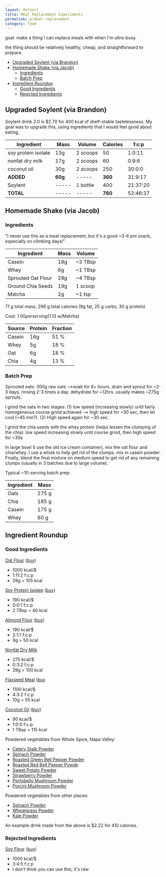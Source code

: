 ```yaml
---
layout: default
title: Meal Replacement Experiments
permalink: p/meal-replacement
category: food
---
```


goal: make a thing I can replace meals with when I'm ultra-busy.

the thing should be relatively healthy, cheap, and straightforward to
prepare.

<!-- TOC depthFrom:2 depthTo:6 withLinks:1 updateOnSave:1 orderedList:0 -->

- [Upgraded Soylent (via Brandon)](#upgraded-soylent-via-brandon)
- [Homemade Shake (via Jacob)](#homemade-shake-via-jacob)
	- [Ingredients](#ingredients)
	- [Batch Prep](#batch-prep)
- [Ingredient Roundup](#ingredient-roundup)
	- [Good Ingredients](#good-ingredients)
	- [Rejected Ingredients](#rejected-ingredients)

<!-- /TOC -->

## Upgraded Soylent (via Brandon)

Soylent drink 2.0 is $2.70 for 400 kcal of shelf-stable tastelessness.  My goal was to upgrade this, using ingredients that I would feel good about eating,

| Ingredient | Mass | Volume | Calories | f:c:p |
|------------|------|--------|----------|-------|
| soy protein isolate | 13g | 2 scoops | 50 | 1:0:11 |
| nonfat dry milk | 17g | 2 scoops | 60 | 0:9:6 |
| coconut oil | 30g | 2 scoops | 250 | 30:0:0 |
| **ADDED** | **60g** | ----- | **360** | 31:9:17 |
| Soylent   | -----   | 1 bottle | 400  | 21:37:20 |
| **TOTAL** | -----   | ----- | **760** | 52:46:37 |

## Homemade Shake (via Jacob)

### Ingredients

"I never use this as a meal replacement, but it's a good ~3-4 pm snack, especially on climbing days!"

| Ingredient | Mass | Volume |
|------------|------|--------|
| Casein     | 18g  | ~3 TBsp|
| Whey       | 6g   | ~1 TBsp|
| Sprouted Oat Flour | 28g | ~4 TBsp |
| Ground Chia Seeds | 19g | 1 scoop |
| Matcha | 2g | ~1 tsp |

71 g total mass, 298 g total calories (9g fat, 25 g carbs, 30 g protein)

Cost: $1.00 per serving ($1.13 w/Matcha)

| Source | Protein | Fraction |
|--------|---------|----------|
| Casein | 16g     | 51 %     |
| Whey   | 5g      | 18 %     |
| Oat    | 6g      | 18 %     |
| Chia   | 4g      | 13 %     |


### Batch Prep

Sprouted oats: 300g raw oats -->soak for 6+ hours, drain and sprout for ~2-3 days, rinsing 2-3 times a day. dehydrate for ~12hrs. usually makes ~275g sprouts.

I grind the oats in two stages: (1) low speed (increasing slowly) until fairly homogeneous course grind achieved --> high speed for ~30 sec, then let cool (~45 min?). (2) High speed again for ~30 sec.

I grind the chia seeds with the whey protein (helps lessen the clumping of the chia): low speed increasing slowly until course grind, then high speed for ~30s

In large bowl (I use the old ice cream container), mix the oat flour and chia/whey. I use a whisk to help get rid of the clumps. mix in casein powder. Finally, blend the final mixture on medium speed to get rid of any remaining clumps (usually in 3 batches due to large volume).

Typical ~10-serving batch prep:

| Ingredient | Mass |
|------------|------|
| Oats       | 275 g|
| Chia       | 185 g|
| Casein     | 175 g|
| Whey       | 60  g|

## Ingredient Roundup

### Good Ingredients

[Oat
Flour](https://nutritiondata.self.com/facts/breakfast-cereals/1597/2)
([buy](https://www.amazon.com/Bobs-Red-Mill-Regular-32-Ounce/dp/B004VLVB5C/))

-   1000 kcal/\$
-   1:11:2 f:c:p
-   28g = 105 kcal

[Soy Protein
Isolate](https://www.amazon.com/Bobs-Red-Mill-Protein-14-ounce/dp/B00CRAS86E/)
([buy](https://www.amazon.com/Bobs-Red-Mill-Protein-14-ounce/dp/B00CRAS86E/))

-   190 kcal/\$
-   0:0:1 f:c:p
-   2 TBsp = 40 kcal

[Almond Flour](http://www.bobsredmill.com/almond-meal-flour.html)
([buy](https://www.amazon.com/dp/B00473RWXY/))

-   190 kcal/\$
-   2:1:1 f:c:p
-   9g = 50 kcal

[Nonfat Dry
Milk](https://nutritiondata.self.com/facts/dairy-and-egg-products/83/2)

-   275 kcal/\$
-   0:3:2 f:c:p
-   28g = 100 kcal

[Flaxseed Meal](https://nutritiondata.self.com/facts/nut-and-seed-products/3163/2) ([buy](https://www.amazon.com/Bobs-Red-Mill-Flaxseed-16-ounce/dp/B004VLV91S)

+ 1100 kcal/\$
+ 4:3:2 f:c:p
+ 10g = 55 kcal

[Coconut Oil](https://nutritiondata.self.com/facts/fats-and-oils/508/2)
([buy](https://www.amazon.com/Carrington-Farms-Organic-Virgin-Coconut/dp/B00CPZPYLS/))

-   90 kcal/\$
-   1:0:0 f:c:p
-   1 TBsp = 115 kcal

Powdered vegetables from Whole Spice, Napa Valley:

+ [Celery Stalk Powder](http://wholespice.com/celery-stalk-powder.html)
+ [Spinach Powder](http://wholespice.com/a-z/s/spinach-powder.html)
+ [Roasted Green Bell Pepper Powder](http://wholespice.com/pantry-basics/dried-fruits-and-vegetables/roasted-green-bell-pepper-powder.html)
+ [Roasted Red Bell Pepper Powde](http://wholespice.com/pantry-basics/dried-fruits-and-vegetables/roasted-red-bell-pepper-powder.html)
+ [Sweet Potato Powder](http://wholespice.com/pantry-basics/dried-fruits-and-vegetables/sweet-potato-powder.html)
+ [Strawberry Powder](http://wholespice.com/pantry-basics/dried-fruits-and-vegetables/strawberry-fruit-powder.html)
+ [Portobello Mushroom Powder](http://wholespice.com/pantry-basics/dried-fruits-and-vegetables/portobello-mushroom-powder.html)
+ [Porcini Mushroom Powder](http://wholespice.com/pantry-basics/dried-fruits-and-vegetables/porcini-mushroom-powder.html)

Powdered vegetables from other places:

+ [Spinach Powder](https://www.amazon.com/Hoosier-Hill-Farm-Spinach-Powder/dp/B00DX5D8CQ/)
+ [Wheatgrass Powder](https://www.amazon.com/Hoosier-Hill-Farm-Organic-Powder/dp/B00D5L2R5M/)
+ [Kale Powder](https://www.amazon.com/Hoosier-Hill-Farm-Natural-powder/dp/B00BBFR9RU/)

An example drink made from the above is \$2.22 for 410 calories.

### Rejected Ingredients

[Soy
Flour](http://www.bobsredmill.com/shop/flours-and-meals/soy-flour.html)
([buy](https://www.amazon.com/Hodgson-Mill-Flour-1-5-Pounds-Pack/dp/B004IN02OY/))

-   1000 kcal/\$
-   3:4:5 f:c:p
-   I don't think you can use this; it's raw
